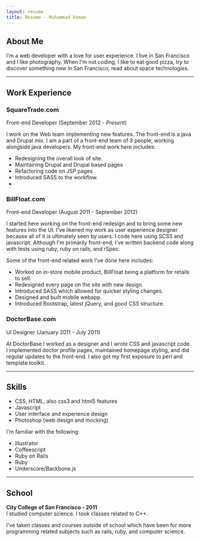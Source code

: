 ```yaml
---
layout: resume
title: Resume - Muhammad Usman
---
```


<div class="section">

<h2> About Me </h2>
  <p>
    I'm a web developer with a love for user experience. I live in San
    Francisco and I like photography. When I'm not coding, I like to eat
    good pizza, try to discover something new in San Francisco, read
    about space technologies.
  </p>
</div>
<hr/>
<div class="section">

<h2> Work Experience </h2>

<h3>SquareTrade.com</h3>
<div class="job_subtitle">
  <span class="position_there">
    Front-end Developer
  </span>
  <span class="time_there">
    (September 2012 - <em>Present</em>)
  </span>
</div>
<p>
  I work on the Web team implementing new features. The front-end is a java
  and Drupal mix. I am a part of a front-end team of 3 people, working alongside
  java developers. My front-end work here includes:
</p>
<ul>
  <li>Redesigning the overall look of site.</li>
  <li>Maintaining Drupal and Drupal based pages</li>
  <li>Refactoring code on JSP pages</li>
  <li>Introduced SASS to the workflow.<li>
</ul>

<h3>BillFloat.com</h3>
<div class="job_subtitle">
  <span class="position_there">
  Front-end Developer
  </span>
  <span class="time_there">
    (August 2011 - September 2012)
  </span>
</div>
<p>
  I started here working on the front-end redesign and to bring some new
  features into the UI. I've likened my work as user experience designer
  because all of it is ultimately seen by users. I code here using SCSS
  and javascript.  Although I'm primarily front-end, I've written backend
  code along with tests using ruby, ruby on rails, and rSpec.
</p>
<p>
Some of the front-end related work I've done here includes:
<ul>
  <li>Worked on in-store mobile product, BillFloat being a platform for retails to sell.</li>
  <li>Redesigned every page on the site with new design.</li>
  <li>Introduced SASS which allowed for quicker styling changes.</li>
  <li>Designed and built mobile webapp.</li>
  <li>Introduced Bootstrap, latest jQuery, and good CSS structure.</li>
</ul>
</p>

<h3>DoctorBase.com</h3>
<div class="job_subtitle">
<span class="position_there">
  UI Designer
</span>
<span class="time_there">
  (January 2011 - July 2011)
</span>
</div>
  <p>
    At DoctorBase I worked as a designer and I wrote CSS and javascript
code. I implemented doctor profile pages, maintained homepage styling,
and did regular updates to the front-end. I also got my first exposure
to perl and template toolkit.
  </p>
</div>

<hr/>
<div class="section">
<h2> Skills </h2>
  <p>
    <ul>
      <li>CSS, HTML, also css3 and html5 features</li>
      <li>Javascript</li>
<li>User interface and experience design</li>
<li>Photoshop (web design and mocking)</li>
    </ul>
<div class="minor">
  I'm familiar with the following:
  <ul>
    <li>Illustrator</li>
    <li>Coffeescript</li>
    <li>Ruby on Rails</li>
    <li>Ruby</li>
    <li>Underscore/Backbone.js</li>
  </ul>
</div>
  </p>
</div>

<hr/>
<div class="section">
<h2> School </h2>
<p>
  <strong>City College of San Francisco  - 2011</strong><br/>
  I studied computer science. I took classes related to C++.
</p>
<p>
  I've taken classes and courses outside of school which have been for
more programming related subjects such as rails, ruby, and computer science. 
</p>
</div>
